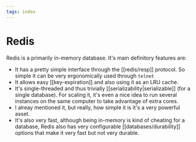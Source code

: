 ```yaml
---
tags: index
---
```


# Redis
Redis is a primarily in-memory database. It's main definitory features are:

* It has a pretty simple interface through the [[redis/resp]] protocol. So simple it can be very ergonomically used through `telnet`
* It allows easy [[key-expiration]] and also using it as an LRU cache.
* It's single-threaded and thus trivially [[serializability|serializable]] (for a single database). For scaling it, it's even a nice idea to run several instances on the same computer to take advantage of extra cores.
* I alreay mentioned it, but really, how simple it is it's a very powerful asset.
* It's also very fast, although being in-memory is kind of cheating for a database, Redis also has very configurable [[databases/durability]] options that make it very fast but not very durable.
